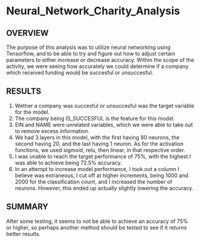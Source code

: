 # Neural_Network_Charity_Analysis

## OVERVIEW

The purpose of this analysis was to utilize neural networking using Tensorflow, and to be able to try and figure out how to adjust certain parameters to either increase or decrease accuracy. Within the scope of the activity, we were seeing how accurately we could determine if a company which received funding would be succesful or unsuccesful.

## RESULTS

1. Wether a company was succesful or unsuccesful was the target variable for the model.
2. The company being IS_SUCCESFUL is the feature for this model.
3. EIN and NAME were unrelated variables, which we were able to take out to remove excess information.
4. We had 3 layers in this model, with the first having 80 neurons, the second having 20, and the last having 1 neuron. As for the activation functions, we used sigmoid, relu, then linear, in that respective order.
5. I was unable to reach the target performance of 75%, with the highest I was able to achieve being 72.5% accuracy. 
6. In an attempt to increase model performance, I took out a column I believe was extraneous, I cut off at higher increments, being 1000 and 2000 for the classification count, and I increased the number of neurons. However, this ended up actually slightly lowering the accuracy.

## SUMMARY

After some testing, it seems to not be able to achieve an accuracy of 75% or higher, so perhaps another method should be tested to see if it returns better results.
